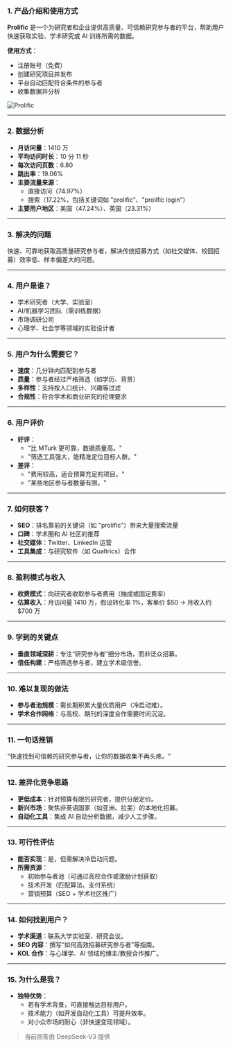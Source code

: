 ### 1. 产品介绍和使用方式  
**Prolific** 是一个为研究者和企业提供高质量、可信赖研究参与者的平台，帮助用户快速获取实验、学术研究或 AI 训练所需的数据。  

**使用方式**：  
- 注册账号（免费）  
- 创建研究项目并发布  
- 平台自动匹配符合条件的参与者  
- 收集数据并分析  

![Prolific](https://cdn-images.toolify.ai/170350444142871808.jpg)  

---

### 2. 数据分析  
- **月访问量**：1410 万  
- **平均访问时长**：10 分 11 秒  
- **每次访问页数**：6.80  
- **跳出率**：19.06%  
- **主要流量来源**：  
  - 直接访问（74.97%）  
  - 搜索（17.22%，包括关键词如 "prolific"、"prolific login"）  
- **主要用户地区**：美国（47.24%）、英国（23.31%）  

---

### 3. 解决的问题  
快速、可靠地获取高质量研究参与者，解决传统招募方式（如社交媒体、校园招募）效率低、样本偏差大的问题。  

---

### 4. 用户是谁？  
- 学术研究者（大学、实验室）  
- AI/机器学习团队（需训练数据）  
- 市场调研公司  
- 心理学、社会学等领域的实验设计者  

---

### 5. 用户为什么需要它？  
- **速度**：几分钟内匹配到参与者  
- **质量**：参与者经过严格筛选（如学历、背景）  
- **多样性**：支持按人口统计、兴趣等过滤  
- **合规性**：符合学术和商业研究的伦理要求  

---

### 6. 用户评价  
- **好评**：  
  - "比 MTurk 更可靠，数据质量高。"  
  - "筛选工具强大，能精准定位目标人群。"  
- **差评**：  
  - "费用较高，适合预算充足的项目。"  
  - "某些地区参与者数量有限。"  

---

### 7. 如何获客？  
- **SEO**：排名靠前的关键词（如 "prolific"）带来大量搜索流量  
- **口碑**：学术圈和 AI 社区的推荐  
- **社交媒体**：Twitter、LinkedIn 运营  
- **工具集成**：与研究软件（如 Qualtrics）合作  

---

### 8. 盈利模式与收入  
- **收费模式**：向研究者收取参与者费用（抽成或固定费率）  
- **估算收入**：月访问量 1410 万，假设转化率 1%，客单价 $50 → 月收入约 $700 万  

---

### 9. 学到的关键点  
- **垂直领域深耕**：专注“研究参与者”细分市场，而非泛众招募。  
- **信任构建**：严格筛选参与者，建立学术级信誉。  

---

### 10. 难以复现的做法  
- **参与者池规模**：需长期积累大量优质用户（冷启动难）。  
- **学术合作网络**：与高校、期刊的深度合作需要时间沉淀。  

---

### 11. 一句话推销  
"快速找到可信赖的研究参与者，让你的数据收集不再头疼。"  

---

### 12. 差异化竞争思路  
- **更低成本**：针对预算有限的研究者，提供分层定价。  
- **新兴市场**：聚焦非英语国家（如亚洲、拉美）的本地化招募。  
- **自动化工具**：集成 AI 自动分析数据，减少人工步骤。  

---

### 13. 可行性评估  
- **能否实现**：是，但需解决冷启动问题。  
- **所需资源**：  
  - 初始参与者池（可通过高校合作或激励计划获取）  
  - 技术开发（匹配算法、支付系统）  
  - 营销预算（SEO + 学术社区推广）  

---

### 14. 如何找到用户？  
- **学术渠道**：联系大学实验室、研究会议。  
- **SEO 内容**：撰写“如何高效招募研究参与者”等指南。  
- **KOL 合作**：与心理学、AI 领域的博主/教授合作推广。  

---

### 15. 为什么是我？  
- **独特优势**：  
  - 若有学术背景，可直接触达目标用户。  
  - 技术能力（如开发自动化工具）可提升效率。  
  - 对小众市场的耐心（非快速变现领域）。  

> 当前回答由 DeepSeek-V3 提供